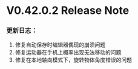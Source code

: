 # V0.42.0.2 Release Note

### 更新日志：

1. 修复自动保存时编辑器偶现的崩溃问题
2. 修复运动器在手机上概率出现无法移动的问题
3. 修复在本地轴向模式下，旋转物体角度错误的问题

